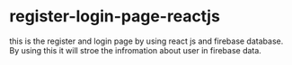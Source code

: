 # register-login-page-reactjs
this is the register and login page by using react js and firebase database.
By using this it will stroe the infromation about user in firebase data.
